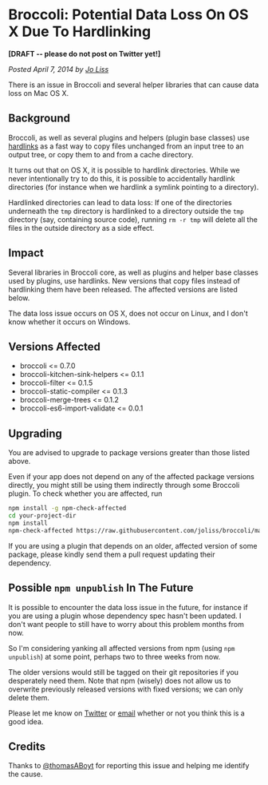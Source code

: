 # Broccoli: Potential Data Loss On OS X Due To Hardlinking

**[DRAFT -- please do not post on Twitter yet!]**

*Posted April 7, 2014 by [Jo Liss](https://twitter.com/jo_liss)*

There is an issue in Broccoli and several helper libraries that can cause data
loss on Mac OS X.

## Background

Broccoli, as well as several plugins and helpers (plugin base classes) use
[hardlinks](https://en.wikipedia.org/wiki/Hard_link) as a fast way to copy
files unchanged from an input tree to an output tree, or copy them to and from
a cache directory.

It turns out that on OS X, it is possible to hardlink directories. While we
never intentionally try to do this, it is possible to accidentally hardlink
directories (for instance when we hardlink a symlink pointing to a directory).

Hardlinked directories can lead to data loss: If one of the directories
underneath the `tmp` directory is hardlinked to a directory outside the `tmp`
directory (say, containing source code), running `rm -r tmp` will delete all
the files in the outside directory as a side effect.

## Impact

Several libraries in Broccoli core, as well as plugins and helper base classes
used by plugins, use hardlinks. New versions that copy files instead of
hardlinking them have been released. The affected versions are listed below.

The data loss issue occurs on OS X, does not occur on Linux, and I don't know
whether it occurs on Windows.

## Versions Affected

* broccoli <= 0.7.0
* broccoli-kitchen-sink-helpers <= 0.1.1
* broccoli-filter <= 0.1.5
* broccoli-static-compiler <= 0.1.3
* broccoli-merge-trees <= 0.1.2
* broccoli-es6-import-validate <= 0.0.1

## Upgrading

You are advised to upgrade to package versions greater than those listed
above.

Even if your app does not depend on any of the affected package versions
directly, you might still be using them indirectly through some Broccoli
plugin. To check whether you are affected, run

```bash
npm install -g npm-check-affected
cd your-project-dir
npm install
npm-check-affected https://raw.githubusercontent.com/joliss/broccoli/master/docs/hardlink-issue.json
```

If you are using a plugin that depends on an older, affected version of some
package, please kindly send them a pull request updating their dependency.

## Possible `npm unpublish` In The Future

It is possible to encounter the data loss issue in the future, for instance if
you are using a plugin whose dependency spec hasn't been updated. I don't want
people to still have to worry about this problem months from now.

So I'm considering yanking all affected versions from npm (using `npm
unpublish`) at some point, perhaps two to three weeks from now.

The older versions would still be tagged on their git repositories if you
desperately need them. Note that npm (wisely) does not allow us to overwrite
previously released versions with fixed versions; we can only delete them.

Please let me know on [Twitter](https://twitter.com/jo_liss) or
[email](mailto:joliss42@gmail.com) whether or not you think this is a good
idea.

## Credits

Thanks to [@thomasABoyt](https://twitter.com/thomasABoyt) for reporting this
issue and helping me identify the cause.
